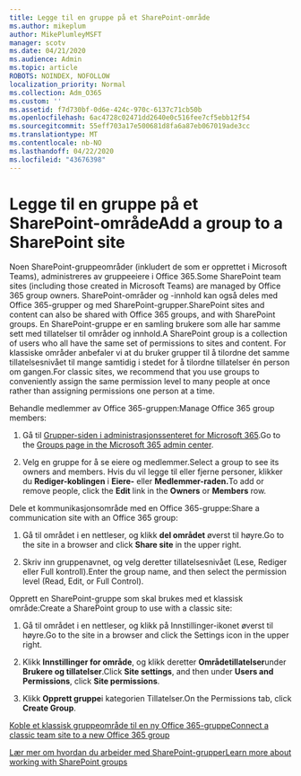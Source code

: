```yaml
---
title: Legge til en gruppe på et SharePoint-område
ms.author: mikeplum
author: MikePlumleyMSFT
manager: scotv
ms.date: 04/21/2020
ms.audience: Admin
ms.topic: article
ROBOTS: NOINDEX, NOFOLLOW
localization_priority: Normal
ms.collection: Adm_O365
ms.custom: ''
ms.assetid: f7d730bf-0d6e-424c-970c-6137c71cb50b
ms.openlocfilehash: 6ac4728c02471dd2640e0c516fee7cf5ebb12f54
ms.sourcegitcommit: 55eff703a17e500681d8fa6a87eb067019ade3cc
ms.translationtype: MT
ms.contentlocale: nb-NO
ms.lasthandoff: 04/22/2020
ms.locfileid: "43676398"
---
```

# <a name="add-a-group-to-a-sharepoint-site"></a><span data-ttu-id="faf19-102">Legge til en gruppe på et SharePoint-område</span><span class="sxs-lookup"><span data-stu-id="faf19-102">Add a group to a SharePoint site</span></span>

<span data-ttu-id="faf19-103">Noen SharePoint-gruppeområder (inkludert de som er opprettet i Microsoft Teams), administreres av gruppeeiere i Office 365.</span><span class="sxs-lookup"><span data-stu-id="faf19-103">Some SharePoint team sites (including those created in Microsoft Teams) are managed by Office 365 group owners.</span></span> <span data-ttu-id="faf19-104">SharePoint-områder og -innhold kan også deles med Office 365-grupper og med SharePoint-grupper.</span><span class="sxs-lookup"><span data-stu-id="faf19-104">SharePoint sites and content can also be shared with Office 365 groups, and with SharePoint groups.</span></span> <span data-ttu-id="faf19-105">En SharePoint-gruppe er en samling brukere som alle har samme sett med tillatelser til områder og innhold.</span><span class="sxs-lookup"><span data-stu-id="faf19-105">A SharePoint group is a collection of users who all have the same set of permissions to sites and content.</span></span> <span data-ttu-id="faf19-106">For klassiske områder anbefaler vi at du bruker grupper til å tilordne det samme tillatelsesnivået til mange samtidig i stedet for å tilordne tillatelser én person om gangen.</span><span class="sxs-lookup"><span data-stu-id="faf19-106">For classic sites, we recommend that you use groups to conveniently assign the same permission level to many people at once rather than assigning permissions one person at a time.</span></span>
  
<span data-ttu-id="faf19-107">Behandle medlemmer av Office 365-gruppen:</span><span class="sxs-lookup"><span data-stu-id="faf19-107">Manage Office 365 group members:</span></span>
  
1. <span data-ttu-id="faf19-108">Gå til [Grupper-siden i administrasjonssenteret for Microsoft 365](https://portal.office.com/adminportal/home#/groups).</span><span class="sxs-lookup"><span data-stu-id="faf19-108">Go to the [Groups page in the Microsoft 365 admin center](https://portal.office.com/adminportal/home#/groups).</span></span>
    
2. <span data-ttu-id="faf19-109">Velg en gruppe for å se eiere og medlemmer.</span><span class="sxs-lookup"><span data-stu-id="faf19-109">Select a group to see its owners and members.</span></span> <span data-ttu-id="faf19-110">Hvis du vil legge til eller fjerne personer, klikker du **Rediger-koblingen** i **Eiere-** eller **Medlemmer-raden.**</span><span class="sxs-lookup"><span data-stu-id="faf19-110">To add or remove people, click the **Edit** link in the **Owners** or **Members** row.</span></span> 
    
<span data-ttu-id="faf19-111">Dele et kommunikasjonsområde med en Office 365-gruppe:</span><span class="sxs-lookup"><span data-stu-id="faf19-111">Share a communication site with an Office 365 group:</span></span>
  
1. <span data-ttu-id="faf19-112">Gå til området i en nettleser, og klikk **del området** øverst til høyre.</span><span class="sxs-lookup"><span data-stu-id="faf19-112">Go to the site in a browser and click **Share site** in the upper right.</span></span> 
    
2. <span data-ttu-id="faf19-113">Skriv inn gruppenavnet, og velg deretter tillatelsesnivået (Lese, Rediger eller Full kontroll).</span><span class="sxs-lookup"><span data-stu-id="faf19-113">Enter the group name, and then select the permission level (Read, Edit, or Full Control).</span></span>
    
<span data-ttu-id="faf19-114">Opprett en SharePoint-gruppe som skal brukes med et klassisk område:</span><span class="sxs-lookup"><span data-stu-id="faf19-114">Create a SharePoint group to use with a classic site:</span></span>
  
1. <span data-ttu-id="faf19-115">Gå til området i en nettleser, og klikk på Innstillinger-ikonet øverst til høyre.</span><span class="sxs-lookup"><span data-stu-id="faf19-115">Go to the site in a browser and click the Settings icon in the upper right.</span></span>
    
2. <span data-ttu-id="faf19-116">Klikk **Innstillinger for område**, og klikk deretter **Områdetillatelser**under **Brukere og tillatelser**.</span><span class="sxs-lookup"><span data-stu-id="faf19-116">Click **Site settings**, and then under **Users and Permissions**, click **Site permissions**.</span></span>
    
3. <span data-ttu-id="faf19-117">Klikk **Opprett gruppe**i kategorien Tillatelser.</span><span class="sxs-lookup"><span data-stu-id="faf19-117">On the Permissions tab, click **Create Group**.</span></span>
    
[<span data-ttu-id="faf19-118">Koble et klassisk gruppeområde til en ny Office 365-gruppe</span><span class="sxs-lookup"><span data-stu-id="faf19-118">Connect a classic team site to a new Office 365 group</span></span>](https://go.microsoft.com/fwlink/?linkid=2008654)
  
[<span data-ttu-id="faf19-119">Lær mer om hvordan du arbeider med SharePoint-grupper</span><span class="sxs-lookup"><span data-stu-id="faf19-119">Learn more about working with SharePoint groups</span></span>](https://go.microsoft.com/fwlink/?linkid=874658)
  

